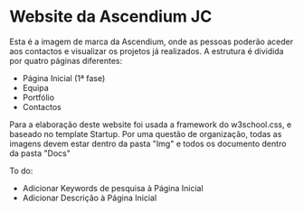 # Website da Ascendium JC
Esta é a imagem de marca da Ascendium, onde as pessoas poderão aceder aos contactos e visualizar os projetos já realizados.
A estrutura é dividida por quatro páginas diferentes:
- Página Inicial (1ª fase)
- Equipa
- Portfólio
- Contactos

Para a elaboração deste website foi usada a framework do w3school.css, e baseado no template Startup.
Por uma questão de organização, todas as imagens devem estar dentro da pasta "Img" e todos os documento dentro da pasta "Docs"

To do:
- Adicionar Keywords de pesquisa à Página Inicial
- Adicionar Descrição à Página Inicial
